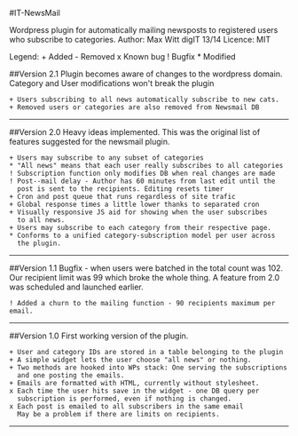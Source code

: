 #IT-NewsMail

Wordpress plugin for automatically mailing newsposts to registered users who subscribe to categories.
Author: Max Witt digIT 13/14
Licence: MIT

Legend:	+ Added
		- Removed
		x Known bug
		! Bugfix
		* Modified

##Version 2.1
Plugin becomes aware of changes to the wordpress domain. 
Category and User modifications won't break the plugin

	+ Users subscribing to all news automatically subscribe to new cats.
	+ Removed users or categories are also removed from Newsmail DB

---

##Version 2.0
Heavy ideas implemented. This was the original list of features suggested
for the newsmail plugin.

	+ Users may subscribe to any subset of categories
	* "All news" means that each user really subscribes to all categories
	! Subscription function only modifies DB when real changes are made
	! Post--mail delay - Author has 60 minutes from last edit until the
	  post is sent to the recipients. Editing resets timer
	+ Cron and post queue that runs regardless of site trafic
	+ Global response times a little lower thanks to separated cron
	+ Visually responsive JS aid for showing when the user subscribes
	  to all news.
	+ Users may subscribe to each category from their respective page.
	* Conforms to a unified category-subscription model per user across 
	  the plugin.

---

##Version 1.1
Bugfix - when users were batched in the total count was 102. 
Our recipient limit was 99 which broke the whole thing. 
A feature from 2.0 was scheduled and launched earlier.

	! Added a churn to the mailing function - 90 recipients maximum per email.

---

##Version 1.0
First working version of the plugin. 

	+ User and category IDs are stored in a table belonging to the plugin
	+ A simple widget lets the user choose "all news" or nothing.
	+ Two methods are hooked into WPs stack: One serving the subscriptions 
	  and one posting the emails.
	+ Emails are formatted with HTML, currently without stylesheet.
	x Each time the user hits save in the widget - one DB query per
	  subscription is performed, even if nothing is changed.
	x Each post is emailed to all subscribers in the same email
	  May be a problem if there are limits on recipients.

---